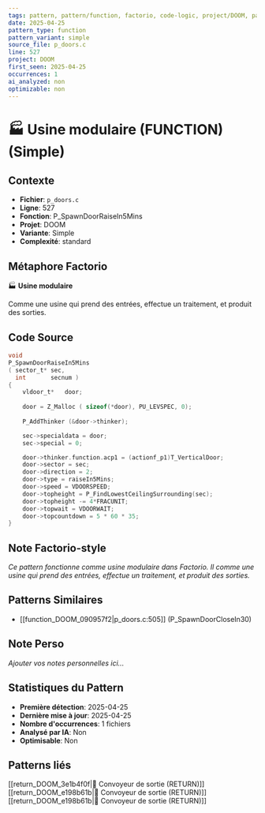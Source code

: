 ```yaml
---
tags: pattern, pattern/function, factorio, code-logic, project/DOOM, pattern/variant/simple
date: 2025-04-25
pattern_type: function
pattern_variant: simple
source_file: p_doors.c
line: 527
project: DOOM
first_seen: 2025-04-25
occurrences: 1
ai_analyzed: non
optimizable: non
---
```


# 🏭 Usine modulaire (FUNCTION) (Simple)

## Contexte
- **Fichier**: `p_doors.c`
- **Ligne**: 527
- **Fonction**: P_SpawnDoorRaiseIn5Mins
- **Projet**: DOOM
- **Variante**: Simple
- **Complexité**: standard

## Métaphore Factorio
🏭 **Usine modulaire**

Comme une usine qui prend des entrées, effectue un traitement, et produit des sorties.

## Code Source
```c
void
P_SpawnDoorRaiseIn5Mins
( sector_t*	sec,
  int		secnum )
{
    vldoor_t*	door;
	
    door = Z_Malloc ( sizeof(*door), PU_LEVSPEC, 0);
    
    P_AddThinker (&door->thinker);

    sec->specialdata = door;
    sec->special = 0;

    door->thinker.function.acp1 = (actionf_p1)T_VerticalDoor;
    door->sector = sec;
    door->direction = 2;
    door->type = raiseIn5Mins;
    door->speed = VDOORSPEED;
    door->topheight = P_FindLowestCeilingSurrounding(sec);
    door->topheight -= 4*FRACUNIT;
    door->topwait = VDOORWAIT;
    door->topcountdown = 5 * 60 * 35;
}
```

## Note Factorio-style
*Ce pattern fonctionne comme usine modulaire dans Factorio. Il comme une usine qui prend des entrées, effectue un traitement, et produit des sorties.*

## Patterns Similaires
- [[function_DOOM_090957f2|p_doors.c:505]] (P_SpawnDoorCloseIn30)

## Note Perso
*Ajouter vos notes personnelles ici...*

## Statistiques du Pattern
- **Première détection**: 2025-04-25
- **Dernière mise à jour**: 2025-04-25
- **Nombre d'occurrences**: 1 fichiers
- **Analysé par IA**: Non
- **Optimisable**: Non

## Patterns liés
[[return_DOOM_3e1b4f0f|🚚 Convoyeur de sortie (RETURN)]]
[[return_DOOM_e198b61b|🚚 Convoyeur de sortie (RETURN)]]
[[return_DOOM_e198b61b|🚚 Convoyeur de sortie (RETURN)]]
